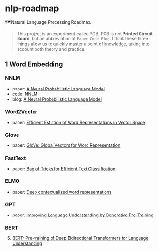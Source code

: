 # nlp-roadmap

🗺️Natural Language Processing Roadmap.

> This project is an experiment called PCB, PCB is not **Printed Circuit Board**, but an abbreviation of `Paper Code Blog`. I think these three things allow us to quickly master a point of knowledge, taking into account both theory and practice.


## 1 Word Embedding

### NNLM 

- paper: [A Neural Probabilistic Language Model](http://www.jmlr.org/papers/volume3/bengio03a/bengio03a.pdf)
- code: [NNLM](https://github.com/FuYanzhe2/NNLM)
- blog: [A Neural Probabilistic Language Model](https://zhuanlan.zhihu.com/p/21240807)

### Word2Vector

- paper: [Efficient Estiation of Word Representations in Vector Space](https://arxiv.org/abs/1301.3781)
  
### Glove

- paper: [GloVe: Global Vectors for Word Representation](https://nlp.stanford.edu/pubs/glove.pdf)

### FastText

- paper: [Bag of Tricks for Efficient Text Classification](https://arxiv.org/pdf/1607.01759.pdf)

### ELMO

- paper: [Deep contextualized word representations](https://arxiv.org/pdf/1802.05365.pdf)

### GPT

- paper: [Improving Language Understanding by Generative Pre-Training](https://s3-us-west-2.amazonaws.com/openai-assets/research-covers/language-unsupervised/language_understanding_paper.pdf)

### BERT

5. [BERT: Pre-training of Deep Bidirectional Transformers for Language Understanding](https://arxiv.org/pdf/1810.04805.pdf)
